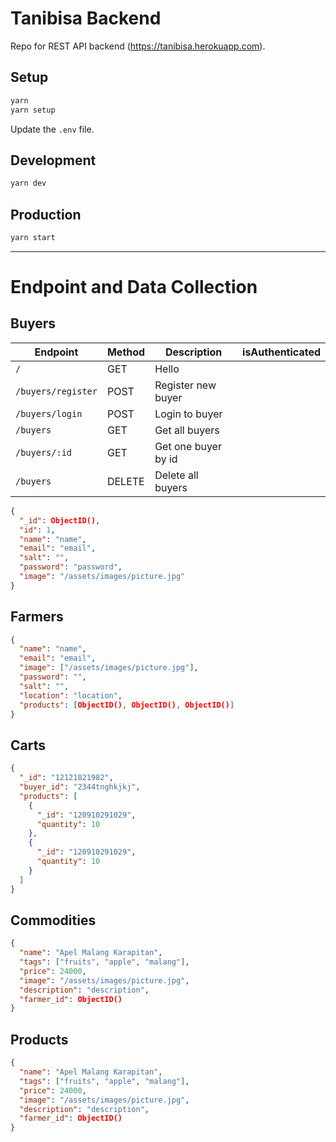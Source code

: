# Tanibisa Backend

Repo for REST API backend (https://tanibisa.herokuapp.com).

## Setup

```sh
yarn
yarn setup
```

Update the `.env` file.

## Development

```sh
yarn dev
```

## Production

```sh
yarn start
```

---

# Endpoint and Data Collection

## Buyers

| Endpoint           | Method | Description         | isAuthenticated |
| ------------------ | ------ | ------------------- | --------------- |
| `/`                | GET    | Hello               |                 |
| `/buyers/register` | POST   | Register new buyer  |                 |
| `/buyers/login`    | POST   | Login to buyer      |                 |
| `/buyers`          | GET    | Get all buyers      |                 |
| `/buyers/:id`      | GET    | Get one buyer by id |                 |
| `/buyers`          | DELETE | Delete all buyers   |                 |

```json
{
  "_id": ObjectID(),
  "id": 1,
  "name": "name",
  "email": "email",
  "salt": "",
  "password": "password",
  "image": "/assets/images/picture.jpg"
}
```

## Farmers

```json
{
  "name": "name",
  "email": "email",
  "image": ["/assets/images/picture.jpg"],
  "password": "",
  "salt": "",
  "location": "location",
  "products": [ObjectID(), ObjectID(), ObjectID()]
}
```

## Carts

```json
{
  "_id": "12121821982",
  "buyer_id": "2344tnghkjkj",
  "products": [
    {
      "_id": "120910291029",
      "quantity": 10
    },
    {
      "_id": "120910291029",
      "quantity": 10
    }
  ]
}
```

## Commodities

```json
{
  "name": "Apel Malang Karapitan",
  "tags": ["fruits", "apple", "malang"],
  "price": 24000,
  "image": "/assets/images/picture.jpg",
  "description": "description",
  "farmer_id": ObjectID()
}
```

## Products

```json
{
  "name": "Apel Malang Karapitan",
  "tags": ["fruits", "apple", "malang"],
  "price": 24000,
  "image": "/assets/images/picture.jpg",
  "description": "description",
  "farmer_id": ObjectID()
}
```
